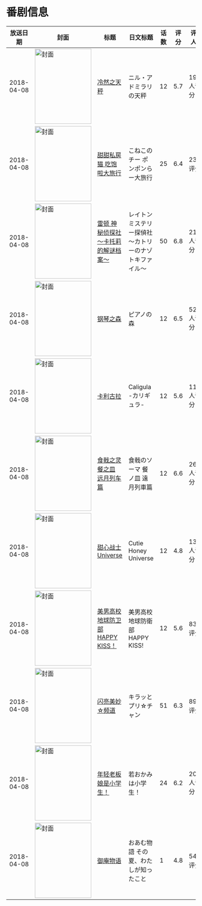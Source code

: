 # 番剧信息

|放送日期|封面|标题|日文标题|话数|评分|评分人数|
|---|---|---|---|---|---|---|
|2018-04-08|<img src="//lain.bgm.tv/pic/cover/c/ca/0d/189984_sR7a5.jpg" alt="封面" style="width:150px;height:200px;object-fit:cover;">|[冷然之天秤](https://bangumi.tv/subject/189984)|ニル・アドミラリの天秤|12|5.7|194人评分|
|2018-04-08|<img src="//lain.bgm.tv/pic/cover/c/cd/27/219377_sffnn.jpg" alt="封面" style="width:150px;height:200px;object-fit:cover;">|[甜甜私房猫 吃饱啦大旅行](https://bangumi.tv/subject/219377)|こねこのチー ポンポンらー大旅行|25|6.4|23人评分|
|2018-04-08|<img src="//lain.bgm.tv/pic/cover/c/d1/41/226986_szP3i.jpg" alt="封面" style="width:150px;height:200px;object-fit:cover;">|[雷顿 神秘侦探社～卡托莉的解谜档案～](https://bangumi.tv/subject/226986)|レイトン ミステリー探偵社～カトリーのナゾトキファイル～|50|6.8|217人评分|
|2018-04-08|<img src="//lain.bgm.tv/pic/cover/c/0b/7a/228380_P4qaQ.jpg" alt="封面" style="width:150px;height:200px;object-fit:cover;">|[钢琴之森](https://bangumi.tv/subject/228380)|ピアノの森|12|6.5|524人评分|
|2018-04-08|<img src="//lain.bgm.tv/pic/cover/c/9f/46/230176_lzgvV.jpg" alt="封面" style="width:150px;height:200px;object-fit:cover;">|[卡利古拉](https://bangumi.tv/subject/230176)|Caligula -カリギュラ-|12|5.6|1167人评分|
|2018-04-08|<img src="//lain.bgm.tv/pic/cover/c/ed/32/232646_wEi6d.jpg" alt="封面" style="width:150px;height:200px;object-fit:cover;">|[食戟之灵 餐之皿 远月列车篇](https://bangumi.tv/subject/232646)|食戟のソーマ 餐ノ皿 遠月列車篇|12|6.6|2620人评分|
|2018-04-08|<img src="//lain.bgm.tv/pic/cover/c/98/88/233608_oJztO.jpg" alt="封面" style="width:150px;height:200px;object-fit:cover;">|[甜心战士Universe](https://bangumi.tv/subject/233608)|Cutie Honey Universe|12|4.8|131人评分|
|2018-04-08|<img src="//lain.bgm.tv/pic/cover/c/06/af/234378_aPGCY.jpg" alt="封面" style="width:150px;height:200px;object-fit:cover;">|[美男高校地球防卫部 HAPPY KISS！](https://bangumi.tv/subject/234378)|美男高校地球防衛部 HAPPY KISS!|12|5.6|83人评分|
|2018-04-08|<img src="//lain.bgm.tv/pic/cover/c/99/92/236074_shlLQ.jpg" alt="封面" style="width:150px;height:200px;object-fit:cover;">|[闪亮美妙☆频道](https://bangumi.tv/subject/236074)|キラッとプリ☆チャン|51|6.3|89人评分|
|2018-04-08|<img src="//lain.bgm.tv/pic/cover/c/84/03/239839_g242z.jpg" alt="封面" style="width:150px;height:200px;object-fit:cover;">|[年轻老板娘是小学生！](https://bangumi.tv/subject/239839)|若おかみは小学生！|24|6.2|202人评分|
|2018-04-08|<img src="//lain.bgm.tv/pic/cover/c/dd/03/242449_7l9z9.jpg" alt="封面" style="width:150px;height:200px;object-fit:cover;">|[御庵物语](https://bangumi.tv/subject/242449)|おあむ物語 その夏、わたしが知ったこと|1|4.8|54人评分|
